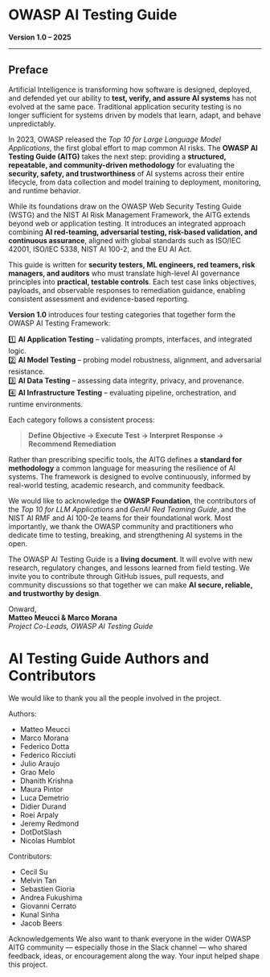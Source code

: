 
# OWASP AI Testing Guide 
**Version 1.0 – 2025**

---

## Preface  

Artificial Intelligence is transforming how software is designed, deployed, and defended yet our ability to **test, verify, and assure AI systems** has not evolved at the same pace. Traditional application security testing is no longer sufficient for systems driven by models that learn, adapt, and behave unpredictably.  

In 2023, OWASP released the *Top 10 for Large Language Model Applications*, the first global effort to map common AI risks. The **OWASP AI Testing Guide (AITG)** takes the next step: providing a **structured, repeatable, and community-driven methodology** for evaluating the **security, safety, and trustworthiness** of AI systems across their entire lifecycle, from data collection and model training to deployment, monitoring, and runtime behavior.  

While its foundations draw on the OWASP Web Security Testing Guide (WSTG) and the NIST AI Risk Management Framework, the AITG extends beyond web or application testing. It introduces an integrated approach combining **AI red-teaming, adversarial testing, risk-based validation, and continuous assurance**, aligned with global standards such as ISO/IEC 42001, ISO/IEC 5338, NIST AI 100-2, and the EU AI Act.  

This guide is written for **security testers, ML engineers, red teamers, risk managers, and auditors** who must translate high-level AI governance principles into **practical, testable controls**. Each test case links objectives, payloads, and observable responses to remediation guidance, enabling consistent assessment and evidence-based reporting.  

**Version 1.0** introduces four testing categories that together form the OWASP AI Testing Framework:  

1️⃣ **AI Application Testing** – validating prompts, interfaces, and integrated logic.  
2️⃣ **AI Model Testing** – probing model robustness, alignment, and adversarial resistance.  
3️⃣ **AI Data Testing** – assessing data integrity, privacy, and provenance.  
4️⃣ **AI Infrastructure Testing** – evaluating pipeline, orchestration, and runtime environments.  

Each category follows a consistent process:  

> **Define Objective → Execute Test → Interpret Response → Recommend Remediation**

Rather than prescribing specific tools, the AITG defines a **standard for methodology** a common language for measuring the resilience of AI systems. The framework is designed to evolve continuously, informed by real-world testing, academic research, and community feedback.  

We would like to acknowledge the **OWASP Foundation**, the contributors of the *Top 10 for LLM Applications* and *GenAI Red Teaming Guide*, and the NIST AI RMF and AI 100-2e teams for their foundational work. Most importantly, we thank the OWASP community and practitioners who dedicate time to testing, breaking, and strengthening AI systems in the open.  

The OWASP AI Testing Guide is a **living document**. It will evolve with new research, regulatory changes, and lessons learned from field testing. We invite you to contribute through GitHub issues, pull requests, and community discussions so that together we can make **AI secure, reliable, and trustworthy by design**.  

Onward,  
**Matteo Meucci & Marco Morana**  
*Project Co-Leads, OWASP AI Testing Guide*  


# AI Testing Guide Authors and Contributors 

We would like to thank you all the people involved in the project.

Authors:
- Matteo Meucci
- Marco Morana
- Federico Dotta
- Federico Ricciuti
- Julio Araujo
- Grao Melo
- Dhanith Krishna
- Maura Pintor
- Luca Demetrio
- Didier Durand
- Roei Arpaly
- Jeremy Redmond
- DotDotSlash
- Nicolas Humblot

Contributors:
- Cecil Su 
- Melvin Tan 
- Sebastien Gioria 
- Andrea Fukushima
- Giovanni Cerrato 
- Kunal Sinha 
- Jacob Beers

Acknowledgements
We also want to thank everyone in the wider OWASP AITG community — especially those in the Slack channel — who shared feedback, ideas, or encouragement along the way. Your input helped shape this project.
